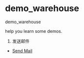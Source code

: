 # demo_warehouse
demo_warehouse

help you learn some demos.
1. 发送邮件
- [Send Mail](https://github.com/dqqiao/demo_warehouse/tree/v0.1.20181114/src/main/java/com/nov/sendmail)
